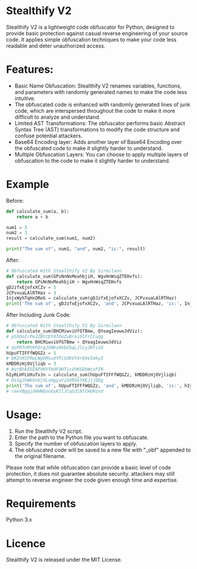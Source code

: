 # Stealthify V2

Stealthify V2 is a lightweight code obfuscator for Python, designed to provide basic protection against casual reverse engineering of your source code.
It applies simple obfuscation techniques to make your code less readable and deter unauthorized access.

# Features:
- Basic Name Obfuscation: Stealthify V2 renames variables, functions, and parameters with randomly generated names to make the code less intuitive.
- The obfuscated code is enhanced with randomly generated lines of junk code, which are interspersed throughout the code to make it more difficult to analyze and understand.
- Limited AST Transformations: The obfuscator performs basic Abstract Syntax Tree (AST) transformations to modify the code structure and confuse potential attackers.
- Base64 Encoding layer: Adds another layer of Base64 Encoding over the obfuscated code to make it slightly harder to understand.
- Multiple Obfuscation Layers: You can choose to apply multiple layers of obfuscation to the code to make it slightly harder to understand.

# Example
Before:
```python
def calculate_sum(a, b):
    return a + b

num1 = 5
num2 = 3
result = calculate_sum(num1, num2)

print("The sum of", num1, "and", num2, "is:", result)
```
After:
```python
# Obfuscated With Stealthify V2 By Sirmilann
def calculate_sum(GPsNnNxMeahbjiH, WgvHnWsqZTEHvfs):
    return GPsNnNxMeahbjiH + WgvHnWsqZTEHvfs
gDJzfxEjofxXCZv = 5
JCPvxuaLAlRTHaz = 3
InjxWyhTqHxOReG = calculate_sum(gDJzfxEjofxXCZv, JCPvxuaLAlRTHaz)
print('The sum of', gDJzfxEjofxXCZv, 'and', JCPvxuaLAlRTHaz, 'is:', InjxWyhTqHxOReG)
```
After Including Junk Code:
```python
# Obfuscated With Stealthify V2 By Sirmilann
def calculate_sum(BHCMiwviUfGTBmw, QYoagIeuwoJdViz):
# pShOoIrPeJZBtcDYdfOoZvBreiUlFrCCuqg
    return BHCMiwviUfGTBmw + QYoagIeuwoJdViz
# dzPRTnMtKFOrgJVNKzAhbCbqLJlcyJKFizQ
hUpuFTIFFfWQGZz = 5
# bKZnKSFRwLWghMsudYPiSXKVYXrEmVImkyI
kMDDRzHjOVjliqb = 3
# WyrBhkEUZAPXKVfHdFdHTisVhKGDbWcsPIN
hIyRLHFLUXuTvJn = calculate_sum(hUpuFTIFFfWQGZz, kMDDRzHjOVjliqb)
# OsSgJhWkVnUjXLvHgyaYibXRSkYXEJjjQOg
print('The sum of', hUpuFTIFFfWQGZz, 'and', kMDDRzHjOVjliqb, 'is:', hIyRLHFLUXuTvJn)
# reeYBgqjdHHNQooEyKIlJCqtdiBlCHUHzvd
```


# Usage:
1. Run the Stealthify V2 script.
2. Enter the path to the Python file you want to obfuscate.
3. Specify the number of obfuscation layers to apply.
4. The obfuscated code will be saved to a new file with "_obf" appended to the original filename.

Please note that while obfuscation can provide a basic level of code protection, it does not guarantee absolute security.
attackers may still attempt to reverse engineer the code given enough time and expertise.

# Requirements
Python 3.x

# Licence
Stealthify V2 is released under the MIT License.
